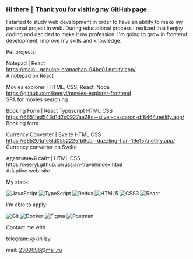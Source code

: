 ### Hi there 👋 Thank you for visiting my GitHub page. 

I started to study web development in order to have an ability to make my personal project in web. During educational process I realized that I enjoy coding and decided to make it my profession. I'm going to grow in frontend development, improve my skills and knowledge. 

Pet projects:

Notepad | React \
https://main--genuine-cranachan-94be01.netlify.app/ \
A notepad on React

Movies explorer | HTML, CSS, React, Node \
https://github.com/keeryl/movies-explorer-frontend \
SPA for movies searching

Booking Form | React Typescript HTML CSS \
https://6651fed543d1d2c0927aa28c--silver-cascaron-df8464.netlify.app/ \
Booking form

Currency Converter | Svelte HTML CSS \
https://665201а1eЫd0552225fb9cb--dazzling-flan-19e157.netlify.app/ \
Currency converter on Svelte

Адаптивный сайт | HTML CSS \
https://keeryl.github.io/russian-travel/index.html \
Adaptive web-site

My stack:

![JavaScript](https://img.shields.io/badge/javascript-%23323330.svg?style=for-the-badge&logo=javascript&logoColor=%23F7DF1E)
![TypeScript](https://img.shields.io/badge/typescript-%23007ACC.svg?style=for-the-badge&logo=typescript&logoColor=white)
![Redux](https://img.shields.io/badge/redux-%23593d88.svg?style=for-the-badge&logo=redux&logoColor=white)
![HTML5](https://img.shields.io/badge/html5-%23E34F26.svg?style=for-the-badge&logo=html5&logoColor=white)
![CSS3](https://img.shields.io/badge/css3-%231572B6.svg?style=for-the-badge&logo=css3&logoColor=white)
![React](https://img.shields.io/badge/react-%2320232a.svg?style=for-the-badge&logo=react&logoColor=%2361DAFB)

I'm able to apply:

![Git](https://img.shields.io/badge/git-%23F05033.svg?style=for-the-badge&logo=git&logoColor=white)
![Docker](https://img.shields.io/badge/docker-%230db7ed.svg?style=for-the-badge&logo=docker&logoColor=white)
![Figma](https://img.shields.io/badge/figma-%23F24E1E.svg?style=for-the-badge&logo=figma&logoColor=white)
![Postman](https://img.shields.io/badge/Postman-FF6C37?style=for-the-badge&logo=postman&logoColor=white)

Contact me with

telegram: @kirillzy

mail: 2309696@mail.ru
